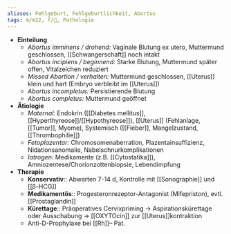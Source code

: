 ```yaml
---
aliases: Fehlgeburt, Fehlgeburtlichkeit, Abortus
tags: m/m22, f/🦩, Pathologie
---
```

- **Einteilung**
	- *Abortus imminens / drohend:* Vaginale Blutung ex utero, Muttermund geschlossen, [[Schwangerschaft]] noch intakt
	- *Abortus incipiens / beginnend:* Starke Blutung, Muttermund später offen, Vitalzeichen reduziert
	- *Missed Abortion / verhalten:* Muttermund geschlossen, [[Uterus]] klein und hart (Embryo verbleibt im [[Uterus]])
	- *Abortus incompletus:* Persistierende Blutung
	- *Abortus completus:* Muttermund geöffnet
- **Ätiologie**
	- *Maternal:* Endokrin ([[Diabetes mellitus]], [[Hyperthyreose]]/[[Hypothyreose]]), [[Uterus]] (Fehlanlage, [[Tumor]], Myome), Systemisch ([[Fieber]], Mangelzustand, [[Thrombophilie]])
	- *Fetoplazentar:* Chromosomenaberration, Plazentainsuffizienz, Nidationsanomalie, Nabelschnurkomplikationen
	- *Iatrogen:* Medikamente (z.B. [[Cytostatika]]), Amniozentese/Chorionzottenbiopsie, Lebendimpfung
- **Therapie**
	- **Konservativ**:: Abwarten 7-14 d, Kontrolle mit [[Sonographie]] und [[β-HCG]]
	- **Medikamentös**:: Progesteronrezeptor-Antagonist (Mifepriston), evtl. [[Prostaglandin]]
	- **Kürettage**:: Präoperatives Cervixpriming → Aspirationskürettage oder Ausschabung → [[OXYTOcin]] zur [[Uterus]]kontraktion
	- Anti-D-Prophylaxe bei [[Rh]]– Pat.